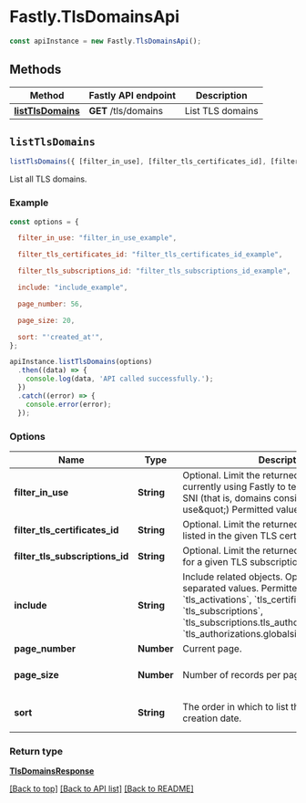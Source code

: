 # Fastly.TlsDomainsApi


```javascript
const apiInstance = new Fastly.TlsDomainsApi();
```
## Methods

Method | Fastly API endpoint | Description
------------- | ------------- | -------------
[**listTlsDomains**](TlsDomainsApi.md#listTlsDomains) | **GET** /tls/domains | List TLS domains



## `listTlsDomains`

```javascript
listTlsDomains({ [filter_in_use], [filter_tls_certificates_id], [filter_tls_subscriptions_id], [include], [page_number], [page_size], [sort] })
```

List all TLS domains.

### Example

```javascript
const options = {

  filter_in_use: "filter_in_use_example",

  filter_tls_certificates_id: "filter_tls_certificates_id_example",

  filter_tls_subscriptions_id: "filter_tls_subscriptions_id_example",

  include: "include_example",

  page_number: 56,

  page_size: 20,

  sort: "'created_at'",
};

apiInstance.listTlsDomains(options)
  .then((data) => {
    console.log(data, 'API called successfully.');
  })
  .catch((error) => {
    console.error(error);
  });
```

### Options

Name | Type | Description  | Notes
------------- | ------------- | ------------- | -------------
**filter_in_use** | **String** | Optional. Limit the returned domains to those currently using Fastly to terminate TLS with SNI (that is, domains considered \&quot;in use\&quot;) Permitted values: true, false. | [optional]
**filter_tls_certificates_id** | **String** | Optional. Limit the returned domains to those listed in the given TLS certificate&#39;s SAN list. | [optional]
**filter_tls_subscriptions_id** | **String** | Optional. Limit the returned domains to those for a given TLS subscription. | [optional]
**include** | **String** | Include related objects. Optional, comma-separated values. Permitted values: &#x60;tls_activations&#x60;, &#x60;tls_certificates&#x60;, &#x60;tls_subscriptions&#x60;, &#x60;tls_subscriptions.tls_authorizations&#x60;, and &#x60;tls_authorizations.globalsign_email_challenge&#x60;.  | [optional]
**page_number** | **Number** | Current page. | [optional]
**page_size** | **Number** | Number of records per page. | [optional] [default to 20]
**sort** | **String** | The order in which to list the results by creation date. | [optional] [default to &#39;created_at&#39;]

### Return type

[**TlsDomainsResponse**](TlsDomainsResponse.md)


[[Back to top]](#) [[Back to API list]](../../README.md#endpoints)
[[Back to README]](../../README.md)

